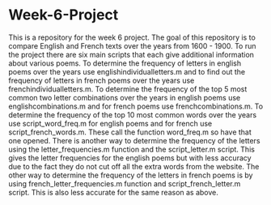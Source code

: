 # Week-6-Project
This is a repository for the week 6 project. 
The goal of this repository is to compare English and French texts over the years from 1600 - 1900. 
To run the project there are six main scripts that each give additional information about various poems. 
To determine the frequency of letters in english poems over the years use englishindividualletters.m and to find out the frequency of letters in french poems over the years use frenchindividualletters.m.
To determine the frequency of the top 5 most common two letter combinations over the years in english poems use englishcombinations.m and for french poems use frenchcombinations.m.
To determine the frequency of the top 10 most common words over the years use script_word_freq.m for english poems and for french use script_french_words.m. These call the function word_freq.m so have that one opened. 
There is another way to determine the frequency of the letters using the letter_frequencies.m function and the script_letter.m script. This gives the letter frequencies for the english poems but with less accuracy due to the fact they do not cut off all the extra words from the website. 
The other way to determine the frequency of the letters in french poems is by using french_letter_frequencies.m function and script_french_letter.m script. This is also less accurate for the same reason as above.  
